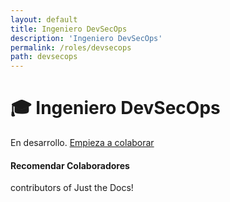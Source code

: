 ```yaml
---
layout: default
title: Ingeniero DevSecOps
description: 'Ingeniero DevSecOps'
permalink: /roles/devsecops
path: devsecops
---
```


# 🎓 Ingeniero DevSecOps

En desarrollo. [Empieza a colaborar](#getting-started)

<section id="timeline" class="timeline-container">

</section>

#### Recomendar Colaboradores

contributors of Just the Docs!
